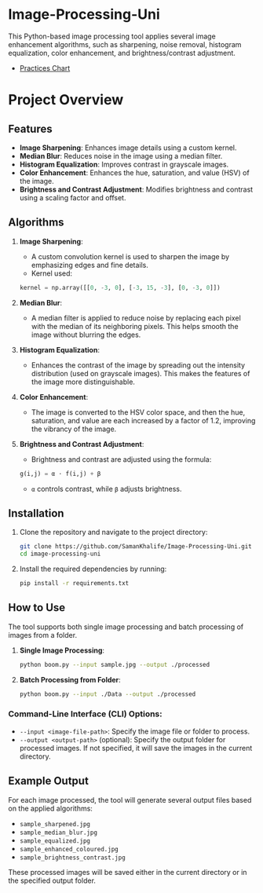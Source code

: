 # Image-Processing-Uni
This Python-based image processing tool applies several image enhancement algorithms, such as sharpening, noise removal, histogram equalization, color enhancement, and brightness/contrast adjustment.

* [Practices Chart](Chart.md)

# Project Overview
## Features
- **Image Sharpening**: Enhances image details using a custom kernel.
- **Median Blur**: Reduces noise in the image using a median filter.
- **Histogram Equalization**: Improves contrast in grayscale images.
- **Color Enhancement**: Enhances the hue, saturation, and value (HSV) of the image.
- **Brightness and Contrast Adjustment**: Modifies brightness and contrast using a scaling factor and offset.

## Algorithms

1. **Image Sharpening**:
   - A custom convolution kernel is used to sharpen the image by emphasizing edges and fine details.
   - Kernel used:
   ```python
   kernel = np.array([[0, -3, 0], [-3, 15, -3], [0, -3, 0]])
   ```

2. **Median Blur**:
   - A median filter is applied to reduce noise by replacing each pixel with the median of its neighboring pixels. This helps smooth the image without blurring the edges.

3. **Histogram Equalization**:
   - Enhances the contrast of the image by spreading out the intensity distribution (used on grayscale images). This makes the features of the image more distinguishable.

4. **Color Enhancement**:
   - The image is converted to the HSV color space, and then the hue, saturation, and value are each increased by a factor of 1.2, improving the vibrancy of the image.

5. **Brightness and Contrast Adjustment**:
   - Brightness and contrast are adjusted using the formula:
   ```python
   g(i,j) = α ⋅ f(i,j) + β
   ```
   - `α` controls contrast, while `β` adjusts brightness.

## Installation

1. Clone the repository and navigate to the project directory:
   ```bash
   git clone https://github.com/SamanKhalife/Image-Processing-Uni.git
   cd image-processing-uni
   ```

2. Install the required dependencies by running:
   ```bash
   pip install -r requirements.txt
   ```

## How to Use

The tool supports both single image processing and batch processing of images from a folder.

1. **Single Image Processing**:
   ```bash
   python boom.py --input sample.jpg --output ./processed
   ```

2. **Batch Processing from Folder**:
   ```bash
   python boom.py --input ./Data --output ./processed
   ```

### Command-Line Interface (CLI) Options:

- `--input <image-file-path>`: Specify the image file or folder to process.
- `--output <output-path>` (optional): Specify the output folder for processed images. If not specified, it will save the images in the current directory.

## Example Output

For each image processed, the tool will generate several output files based on the applied algorithms:
- `sample_sharpened.jpg`
- `sample_median_blur.jpg`
- `sample_equalized.jpg`
- `sample_enhanced_coloured.jpg`
- `sample_brightness_contrast.jpg`

These processed images will be saved either in the current directory or in the specified output folder.
